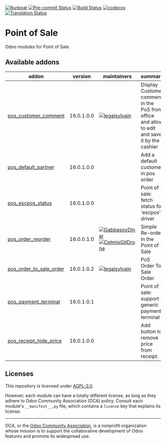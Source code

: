 
[![Runboat](https://img.shields.io/badge/runboat-Try%20me-875A7B.png)](https://runboat.odoo-community.org/builds?repo=OCA/pos&target_branch=16.0)
[![Pre-commit Status](https://github.com/OCA/pos/actions/workflows/pre-commit.yml/badge.svg?branch=16.0)](https://github.com/OCA/pos/actions/workflows/pre-commit.yml?query=branch%3A16.0)
[![Build Status](https://github.com/OCA/pos/actions/workflows/test.yml/badge.svg?branch=16.0)](https://github.com/OCA/pos/actions/workflows/test.yml?query=branch%3A16.0)
[![codecov](https://codecov.io/gh/OCA/pos/branch/16.0/graph/badge.svg)](https://codecov.io/gh/OCA/pos)
[![Translation Status](https://translation.odoo-community.org/widgets/pos-16-0/-/svg-badge.svg)](https://translation.odoo-community.org/engage/pos-16-0/?utm_source=widget)

<!-- /!\ do not modify above this line -->

# Point of Sale

Odoo modules for Point of Sale.

<!-- /!\ do not modify below this line -->

<!-- prettier-ignore-start -->

[//]: # (addons)

Available addons
----------------
addon | version | maintainers | summary
--- | --- | --- | ---
[pos_customer_comment](pos_customer_comment/) | 16.0.1.0.0 | [![legalsylvain](https://github.com/legalsylvain.png?size=30px)](https://github.com/legalsylvain) | Display Customer comment in the PoS front office and allow to edit and save it by the cashier
[pos_default_partner](pos_default_partner/) | 16.0.1.0.0 |  | Add a default customer in pos order
[pos_escpos_status](pos_escpos_status/) | 16.0.1.0.0 |  | Point of sale: fetch status for 'escpos' driver
[pos_order_reorder](pos_order_reorder/) | 16.0.0.1.0 | [![GabbasovDinar](https://github.com/GabbasovDinar.png?size=30px)](https://github.com/GabbasovDinar) [![CetmixGitDrone](https://github.com/CetmixGitDrone.png?size=30px)](https://github.com/CetmixGitDrone) | Simple Re-order in the Point of Sale
[pos_order_to_sale_order](pos_order_to_sale_order/) | 16.0.1.0.2 | [![legalsylvain](https://github.com/legalsylvain.png?size=30px)](https://github.com/legalsylvain) | PoS Order To Sale Order
[pos_payment_terminal](pos_payment_terminal/) | 16.0.1.0.1 |  | Point of sale: support generic payment terminal
[pos_receipt_hide_price](pos_receipt_hide_price/) | 16.0.1.0.0 |  | Add button to remove price from receipt.

[//]: # (end addons)

<!-- prettier-ignore-end -->

## Licenses

This repository is licensed under [AGPL-3.0](LICENSE).

However, each module can have a totally different license, as long as they adhere to Odoo Community Association (OCA)
policy. Consult each module's `__manifest__.py` file, which contains a `license` key
that explains its license.

----
OCA, or the [Odoo Community Association](http://odoo-community.org/), is a nonprofit
organization whose mission is to support the collaborative development of Odoo features
and promote its widespread use.
